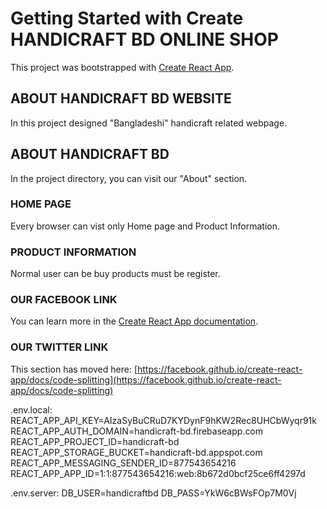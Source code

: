 # Getting Started with Create HANDICRAFT BD ONLINE SHOP

This project was bootstrapped with [Create React App](https://github.com/facebook/create-react-app).

## ABOUT HANDICRAFT BD WEBSITE

In this project designed "Bangladeshi" handicraft related webpage.

## ABOUT HANDICRAFT BD

In the project directory, you can visit our "About" section.


### HOME PAGE

Every browser can vist only Home page and Product Information.

### PRODUCT INFORMATION

Normal user can be buy products must be register.

### OUR FACEBOOK LINK

You can learn more in the [Create React App documentation](https://facebook.github.io/create-react-app/docs/getting-started).

### OUR TWITTER LINK

This section has moved here: [https://facebook.github.io/create-react-app/docs/code-splitting](https://facebook.github.io/create-react-app/docs/code-splitting)


.env.local:
REACT_APP_API_KEY=AIzaSyBuCRuD7KYDynF9hKW2Rec8UHCbWyqr91k
REACT_APP_AUTH_DOMAIN=handicraft-bd.firebaseapp.com
REACT_APP_PROJECT_ID=handicraft-bd
REACT_APP_STORAGE_BUCKET=handicraft-bd.appspot.com
REACT_APP_MESSAGING_SENDER_ID=877543654216
REACT_APP_APP_ID=1:1:877543654216:web:8b672d0bcf25ce6ff4297d

.env.server:
DB_USER=handicraftbd
DB_PASS=YkW6cBWsFOp7M0Vj

